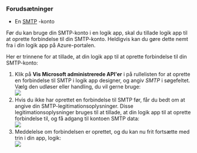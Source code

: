 ### <a name="prerequisites"></a>Forudsætninger

- En [SMTP](https://wikipedia.org/wiki/Simple_Mail_Transfer_Protocol) -konto  


Før du kan bruge din SMTP-konto i en logik app, skal du tillade logik app til at oprette forbindelse til din SMTP-konto. Heldigvis kan du gøre dette nemt fra i din logik app på Azure-portalen.  

Her er trinnene for at tillade, at din logik app til at oprette forbindelse til din SMTP-konto:  
1. Klik på **Vis Microsoft administrerede API'er** i på rullelisten for at oprette en forbindelse til SMTP i logik app designer, og angiv *SMTP* i søgefeltet. Vælg den udløser eller handling, du vil gerne bruge:  
![](./media/connectors-create-api-smtp/smtp-1.png)  
2. Hvis du ikke har oprettet en forbindelse til SMTP før, får du bedt om at angive din SMTP-legitimationsoplysninger. Disse legitimationsoplysninger bruges til at tillade, at din logik app til at oprette forbindelse til, og få adgang til kontoen SMTP data:  
![](./media/connectors-create-api-smtp/smtp-2.png)  
3. Meddelelse om forbindelsen er oprettet, og du kan nu frit fortsætte med trin i din app, logik:  
 ![](./media/connectors-create-api-smtp/smtp-3.png)  

